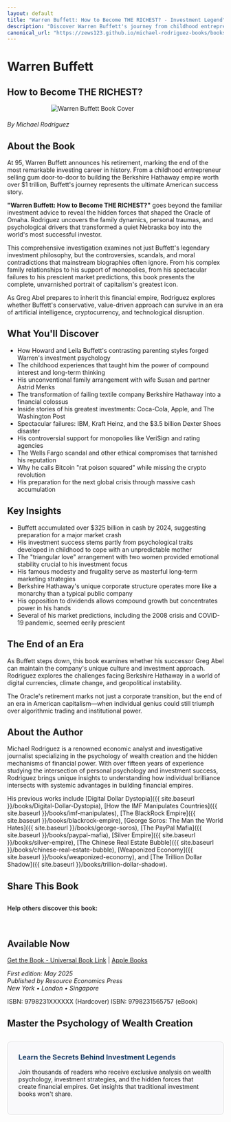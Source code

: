 ```yaml
---
layout: default
title: "Warren Buffett: How to Become THE RICHEST? - Investment Legend"
description: "Discover Warren Buffett's journey from childhood entrepreneur to world's greatest investor. Rodriguez reveals secrets behind Berkshire Hathaway empire."
canonical_url: "https://zews123.github.io/michael-rodriguez-books/books/Warren_Buffett"
---
```


# Warren Buffett
## How to Become THE RICHEST?

<img src="{{ site.baseurl }}/assets/images/Warren_Buffett.webp" alt="Warren Buffett Book Cover" style="max-width: 300px; margin: 0 auto 20px; display: block;">

*By Michael Rodriguez*

## About the Book

At 95, Warren Buffett announces his retirement, marking the end of the most remarkable investing career in history. From a childhood entrepreneur selling gum door-to-door to building the Berkshire Hathaway empire worth over $1 trillion, Buffett's journey represents the ultimate American success story.

**"Warren Buffett: How to Become THE RICHEST?"** goes beyond the familiar investment advice to reveal the hidden forces that shaped the Oracle of Omaha. Rodriguez uncovers the family dynamics, personal traumas, and psychological drivers that transformed a quiet Nebraska boy into the world's most successful investor.

This comprehensive investigation examines not just Buffett's legendary investment philosophy, but the controversies, scandals, and moral contradictions that mainstream biographies often ignore. From his complex family relationships to his support of monopolies, from his spectacular failures to his prescient market predictions, this book presents the complete, unvarnished portrait of capitalism's greatest icon.

As Greg Abel prepares to inherit this financial empire, Rodriguez explores whether Buffett's conservative, value-driven approach can survive in an era of artificial intelligence, cryptocurrency, and technological disruption.

## What You'll Discover

- How Howard and Leila Buffett's contrasting parenting styles forged Warren's investment psychology
- The childhood experiences that taught him the power of compound interest and long-term thinking
- His unconventional family arrangement with wife Susan and partner Astrid Menks
- The transformation of failing textile company Berkshire Hathaway into a financial colossus
- Inside stories of his greatest investments: Coca-Cola, Apple, and The Washington Post
- Spectacular failures: IBM, Kraft Heinz, and the $3.5 billion Dexter Shoes disaster
- His controversial support for monopolies like VeriSign and rating agencies
- The Wells Fargo scandal and other ethical compromises that tarnished his reputation
- Why he calls Bitcoin "rat poison squared" while missing the crypto revolution
- His preparation for the next global crisis through massive cash accumulation

## Key Insights

- Buffett accumulated over $325 billion in cash by 2024, suggesting preparation for a major market crash
- His investment success stems partly from psychological traits developed in childhood to cope with an unpredictable mother
- The "triangular love" arrangement with two women provided emotional stability crucial to his investment focus
- His famous modesty and frugality serve as masterful long-term marketing strategies
- Berkshire Hathaway's unique corporate structure operates more like a monarchy than a typical public company
- His opposition to dividends allows compound growth but concentrates power in his hands
- Several of his market predictions, including the 2008 crisis and COVID-19 pandemic, seemed eerily prescient

## The End of an Era

As Buffett steps down, this book examines whether his successor Greg Abel can maintain the company's unique culture and investment approach. Rodriguez explores the challenges facing Berkshire Hathaway in a world of digital currencies, climate change, and geopolitical instability.

The Oracle's retirement marks not just a corporate transition, but the end of an era in American capitalism—when individual genius could still triumph over algorithmic trading and institutional power.

## About the Author

Michael Rodriguez is a renowned economic analyst and investigative journalist specializing in the psychology of wealth creation and the hidden mechanisms of financial power. With over fifteen years of experience studying the intersection of personal psychology and investment success, Rodriguez brings unique insights to understanding how individual brilliance intersects with systemic advantages in building financial empires.

His previous works include [Digital Dollar Dystopia]({{ site.baseurl }}/books/Digital-Dollar-Dystopia), [How the IMF Manipulates Countries]({{ site.baseurl }}/books/imf-manipulates), [The BlackRock Empire]({{ site.baseurl }}/books/blackrock-empire), [George Soros: The Man the World Hates]({{ site.baseurl }}/books/george-soros), [The PayPal Mafia]({{ site.baseurl }}/books/paypal-mafia), [Silver Empire]({{ site.baseurl }}/books/silver-empire), [The Chinese Real Estate Bubble]({{ site.baseurl }}/books/chinese-real-estate-bubble), [Weaponized Economy]({{ site.baseurl }}/books/weaponized-economy), and [The Trillion Dollar Shadow]({{ site.baseurl }}/books/trillion-dollar-shadow).

## Share This Book

<div class="social-share" style="margin: 30px 0;">
  <p style="margin-bottom: 15px; font-weight: 600;">Help others discover this book:</p>
  <a href="https://twitter.com/intent/tweet?text=Check out 'Warren Buffett: How to Become THE RICHEST?' by Michael Rodriguez&url={{ site.url }}{{ site.baseurl }}{{ page.url }}&via=MRodriguezBooks" target="_blank" rel="noopener noreferrer" style="display: inline-block; margin-right: 15px; font-size: 24px; color: #1DA1F2;">
    <i class="fab fa-twitter-square"></i>
  </a>
  <a href="https://www.facebook.com/sharer/sharer.php?u={{ site.url }}{{ site.baseurl }}{{ page.url }}" target="_blank" rel="noopener noreferrer" style="display: inline-block; margin-right: 15px; font-size: 24px; color: #3b5998;">
    <i class="fab fa-facebook-square"></i>
  </a>
  <a href="https://www.linkedin.com/shareArticle?mini=true&url={{ site.url }}{{ site.baseurl }}{{ page.url }}&title=Warren Buffett: How to Become THE RICHEST? by Michael Rodriguez" target="_blank" rel="noopener noreferrer" style="display: inline-block; margin-right: 15px; font-size: 24px; color: #0077b5;">
    <i class="fab fa-linkedin"></i>
  </a>
  <a href="mailto:?subject=Check out this book: Warren Buffett: How to Become THE RICHEST?&body=I thought you might be interested in this book by Michael Rodriguez: {{ site.url }}{{ site.baseurl }}{{ page.url }}" style="display: inline-block; font-size: 24px; color: #333333;">
    <i class="fas fa-envelope-square"></i>
  </a>
</div>

## Available Now

<a href="https://books2read.com/u/me6jol" target="_blank" rel="noopener noreferrer">Get the Book - Universal Book Link</a> | <a href="https://books.apple.com/us/book/warren-buffett-how-to-become-the-richest/id12345" target="_blank" rel="noopener noreferrer">Apple Books</a>

*First edition: May 2025*  
*Published by Resource Economics Press*  
*New York • London • Singapore*

ISBN: 9798231XXXXXX (Hardcover)
ISBN: 9798231565757 (eBook)

## Master the Psychology of Wealth Creation

<div style="background-color: #f9f9fb; padding: 25px; border-radius: 8px; margin: 30px 0; border: 1px solid #ddd;">
  <h3 style="margin-top: 0; color: #1a3c65;">Learn the Secrets Behind Investment Legends</h3>
  <p>Join thousands of readers who receive exclusive analysis on wealth psychology, investment strategies, and the hidden forces that create financial empires. Get insights that traditional investment books won't share.</p>
  <script async data-uid="b2a1614bc4" src="https://michael-rodriguez.kit.com/b2a1614bc4/index.js"></script>
</div>
